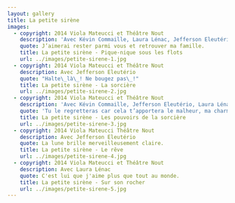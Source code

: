 ```yaml
---
layout: gallery
title: La petite sirène
images:
  - copyright: 2014 Viola Mateucci et Théâtre Nout
    description: 'Avec Kévin Commaille, Laura Lénac, Jefferson Eleutério et Nicolas Lemaire'
    quote: J’aimerai rester parmi vous et retrouver ma famille.
    title: La petite sirène - Pique-nique sous les flots
    url: ../images/petite-sirene-1.jpg
  - copyright: 2014 Viola Mateucci et Théâtre Nout
    description: Avec Jefferson Eleutério
    quote: "Halte\_là\_! Ne bougez pas\_!"
    title: La petite sirène - La sorcière
    url: ../images/petite-sirene-2.jpg
  - copyright: 2014 Viola Mateucci et Théâtre Nout
    description: 'Avec Kévin Commaille, Jefferson Eleutério, Laura Lénac et Nicolas Lemaire'
    quote: 'Tu le regretteras car cela t’apportera le malheur, ma charmante princesse.'
    title: La petite sirène - Les pouvoirs de la sorcière
    url: ../images/petite-sirene-3.jpg
  - copyright: 2014 Viola Mateucci Théâtre Nout
    description: Avec Jefferson Eleutério
    quote: La lune brille merveilleusement claire.
    title: La petite sirène - Le rêve
    url: ../images/petite-sirene-4.jpg
  - copyright: 2014 Viola Mateucci et Théâtre Nout
    description: Avec Laura Lénac
    quote: C'est lui que j'aime plus que tout au monde.
    title: La petite sirène - Sur son rocher
    url: ../images/petite-sirene-5.jpg
---
```


